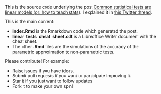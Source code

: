This is the source code underlying the post [Common statistical tests are linear models (or: how to teach stats)](https://lindeloev.github.io/tests-as-linear/). I explained it in [this Twitter thread](https://twitter.com/jonaslindeloev/status/1110907133833502721).

This is the main content:

 * **index.Rmd** is the Rmarkdown code which generated the post.
 * **linear_tests_cheat_sheet.odt** is a Libreoffice Writer document with the cheat sheet.
 * The other **.Rmd** files are the simulations of the accuracy of the parametric approximation to non-parametric tests.
 
Please contribute! For example:

* Raise issues if you have ideas.
* Submit pull requests if you want to participate improving it.
* Star it if you just want to follow updates
* Fork it to make your own spin!